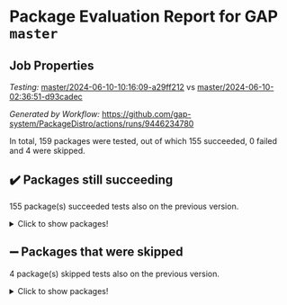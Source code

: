 # Package Evaluation Report for GAP `master`

## Job Properties

*Testing:* [master/2024-06-10-10:16:09-a29ff212](https://github.com/gap-system/PackageDistro/blob/data/reports/master/2024-06-10-10:16:09-a29ff212) vs [master/2024-06-10-02:36:51-d93cadec](https://github.com/gap-system/PackageDistro/blob/data/reports/master/2024-06-10-02:36:51-d93cadec)

*Generated by Workflow:* https://github.com/gap-system/PackageDistro/actions/runs/9446234780

In total, 159 packages were tested, out of which 155 succeeded, 0 failed and 4 were skipped.

## :heavy_check_mark: Packages still succeeding

155 package(s) succeeded tests also on the previous version.
<details><summary>Click to show packages!</summary>

- 4ti2interface 2023.02-04 [(success)](https://github.com/gap-system/PackageDistro/actions/runs/9446234780/job/26015840337)
- ace 5.6.2 [(success)](https://github.com/gap-system/PackageDistro/actions/runs/9446234780/job/26015840773)
- aclib 1.3.2 [(success)](https://github.com/gap-system/PackageDistro/actions/runs/9446234780/job/26015841189)
- agt 0.3.1 [(success)](https://github.com/gap-system/PackageDistro/actions/runs/9446234780/job/26015841520)
- alnuth 3.2.1 [(success)](https://github.com/gap-system/PackageDistro/actions/runs/9446234780/job/26015841790)
- anupq 3.3.0 [(success)](https://github.com/gap-system/PackageDistro/actions/runs/9446234780/job/26015842084)
- atlasrep 2.1.8 [(success)](https://github.com/gap-system/PackageDistro/actions/runs/9446234780/job/26015842427)
- autodoc 2023.06.19 [(success)](https://github.com/gap-system/PackageDistro/actions/runs/9446234780/job/26015842725)
- automata 1.15 [(success)](https://github.com/gap-system/PackageDistro/actions/runs/9446234780/job/26015843064)
- automgrp 1.3.2 [(success)](https://github.com/gap-system/PackageDistro/actions/runs/9446234780/job/26015847090)
- autpgrp 1.11 [(success)](https://github.com/gap-system/PackageDistro/actions/runs/9446234780/job/26015847742)
- cap 2024.06-02 [(success)](https://github.com/gap-system/PackageDistro/actions/runs/9446234780/job/26015848213)
- caratinterface 2.3.6 [(success)](https://github.com/gap-system/PackageDistro/actions/runs/9446234780/job/26015851008)
- cddinterface 2022.11.01 [(success)](https://github.com/gap-system/PackageDistro/actions/runs/9446234780/job/26015851270)
- circle 1.6.6 [(success)](https://github.com/gap-system/PackageDistro/actions/runs/9446234780/job/26015851590)
- classicpres 1.22 [(success)](https://github.com/gap-system/PackageDistro/actions/runs/9446234780/job/26015851851)
- cohomolo 1.6.11 [(success)](https://github.com/gap-system/PackageDistro/actions/runs/9446234780/job/26015852159)
- congruence 1.2.6 [(success)](https://github.com/gap-system/PackageDistro/actions/runs/9446234780/job/26015852497)
- corelg 1.56 [(success)](https://github.com/gap-system/PackageDistro/actions/runs/9446234780/job/26015852751)
- crime 1.6 [(success)](https://github.com/gap-system/PackageDistro/actions/runs/9446234780/job/26015853037)
- crisp 1.4.6 [(success)](https://github.com/gap-system/PackageDistro/actions/runs/9446234780/job/26015853392)
- crypting 0.10.4 [(success)](https://github.com/gap-system/PackageDistro/actions/runs/9446234780/job/26015853674)
- cryst 4.1.27 [(success)](https://github.com/gap-system/PackageDistro/actions/runs/9446234780/job/26015853940)
- crystcat 1.1.10 [(success)](https://github.com/gap-system/PackageDistro/actions/runs/9446234780/job/26015854245)
- ctbllib 1.3.9 [(success)](https://github.com/gap-system/PackageDistro/actions/runs/9446234780/job/26015854528)
- cubefree 1.19 [(success)](https://github.com/gap-system/PackageDistro/actions/runs/9446234780/job/26015854842)
- curlinterface 2.3.2 [(success)](https://github.com/gap-system/PackageDistro/actions/runs/9446234780/job/26015855123)
- cvec 2.8.1 [(success)](https://github.com/gap-system/PackageDistro/actions/runs/9446234780/job/26015855422)
- datastructures 0.3.0 [(success)](https://github.com/gap-system/PackageDistro/actions/runs/9446234780/job/26015855745)
- deepthought 1.0.6 [(success)](https://github.com/gap-system/PackageDistro/actions/runs/9446234780/job/26015856066)
- design 1.8 [(success)](https://github.com/gap-system/PackageDistro/actions/runs/9446234780/job/26015856425)
- difsets 2.3.1 [(success)](https://github.com/gap-system/PackageDistro/actions/runs/9446234780/job/26015856803)
- digraphs 1.7.1 [(success)](https://github.com/gap-system/PackageDistro/actions/runs/9446234780/job/26015857155)
- edim 1.3.8 [(success)](https://github.com/gap-system/PackageDistro/actions/runs/9446234780/job/26015857430)
- example 4.3.4 [(success)](https://github.com/gap-system/PackageDistro/actions/runs/9446234780/job/26015857846)
- examplesforhomalg 2023.10-01 [(success)](https://github.com/gap-system/PackageDistro/actions/runs/9446234780/job/26015858167)
- factint 1.6.3 [(success)](https://github.com/gap-system/PackageDistro/actions/runs/9446234780/job/26015858436)
- ferret 1.0.11 [(success)](https://github.com/gap-system/PackageDistro/actions/runs/9446234780/job/26015858788)
- fga 1.5.0 [(success)](https://github.com/gap-system/PackageDistro/actions/runs/9446234780/job/26015859095)
- fining 1.5.6 [(success)](https://github.com/gap-system/PackageDistro/actions/runs/9446234780/job/26015859420)
- float 1.0.4 [(success)](https://github.com/gap-system/PackageDistro/actions/runs/9446234780/job/26015859759)
- format 1.4.4 [(success)](https://github.com/gap-system/PackageDistro/actions/runs/9446234780/job/26015860073)
- forms 1.2.11 [(success)](https://github.com/gap-system/PackageDistro/actions/runs/9446234780/job/26015860367)
- fplsa 1.2.6 [(success)](https://github.com/gap-system/PackageDistro/actions/runs/9446234780/job/26015860734)
- fr 2.4.13 [(success)](https://github.com/gap-system/PackageDistro/actions/runs/9446234780/job/26015861086)
- francy 2.0.3 [(success)](https://github.com/gap-system/PackageDistro/actions/runs/9446234780/job/26015861445)
- fwtree 1.3 [(success)](https://github.com/gap-system/PackageDistro/actions/runs/9446234780/job/26015861762)
- gapdoc 1.6.7 [(success)](https://github.com/gap-system/PackageDistro/actions/runs/9446234780/job/26015862114)
- gauss 2023.02-04 [(success)](https://github.com/gap-system/PackageDistro/actions/runs/9446234780/job/26015862489)
- gaussforhomalg 2023.11-01 [(success)](https://github.com/gap-system/PackageDistro/actions/runs/9446234780/job/26015862898)
- gbnp 1.0.5 [(success)](https://github.com/gap-system/PackageDistro/actions/runs/9446234780/job/26015863294)
- generalizedmorphismsforcap 2024.04-01 [(success)](https://github.com/gap-system/PackageDistro/actions/runs/9446234780/job/26015863692)
- genss 1.6.8 [(success)](https://github.com/gap-system/PackageDistro/actions/runs/9446234780/job/26015864051)
- gradedmodules 2024.01-01 [(success)](https://github.com/gap-system/PackageDistro/actions/runs/9446234780/job/26015864374)
- gradedringforhomalg 2023.08-01 [(success)](https://github.com/gap-system/PackageDistro/actions/runs/9446234780/job/26015864720)
- grape 4.9.0 [(success)](https://github.com/gap-system/PackageDistro/actions/runs/9446234780/job/26015865097)
- groupoids 1.74 [(success)](https://github.com/gap-system/PackageDistro/actions/runs/9446234780/job/26015865463)
- grpconst 2.6.5 [(success)](https://github.com/gap-system/PackageDistro/actions/runs/9446234780/job/26015865807)
- guarana 0.96.3 [(success)](https://github.com/gap-system/PackageDistro/actions/runs/9446234780/job/26015866140)
- guava 3.19 [(success)](https://github.com/gap-system/PackageDistro/actions/runs/9446234780/job/26015866475)
- hap 1.62 [(success)](https://github.com/gap-system/PackageDistro/actions/runs/9446234780/job/26015866831)
- hapcryst 0.1.15 [(success)](https://github.com/gap-system/PackageDistro/actions/runs/9446234780/job/26015867246)
- hecke 1.5.3 [(success)](https://github.com/gap-system/PackageDistro/actions/runs/9446234780/job/26015867672)
- help 4.0 [(success)](https://github.com/gap-system/PackageDistro/actions/runs/9446234780/job/26015868032)
- homalg 2024.01-01 [(success)](https://github.com/gap-system/PackageDistro/actions/runs/9446234780/job/26015868411)
- homalgtocas 2023.11-01 [(success)](https://github.com/gap-system/PackageDistro/actions/runs/9446234780/job/26015868885)
- idrel 2.47 [(success)](https://github.com/gap-system/PackageDistro/actions/runs/9446234780/job/26015869317)
- images 1.3.2 [(success)](https://github.com/gap-system/PackageDistro/actions/runs/9446234780/job/26015869683)
- intpic 0.3.0 [(success)](https://github.com/gap-system/PackageDistro/actions/runs/9446234780/job/26015870121)
- io 4.8.2 [(success)](https://github.com/gap-system/PackageDistro/actions/runs/9446234780/job/26015870486)
- io_forhomalg 2023.02-04 [(success)](https://github.com/gap-system/PackageDistro/actions/runs/9446234780/job/26015870810)
- irredsol 1.4.4 [(success)](https://github.com/gap-system/PackageDistro/actions/runs/9446234780/job/26015871174)
- json 2.2.1 [(success)](https://github.com/gap-system/PackageDistro/actions/runs/9446234780/job/26015871527)
- jupyterkernel 1.5.0 [(success)](https://github.com/gap-system/PackageDistro/actions/runs/9446234780/job/26015871919)
- jupyterviz 1.5.6 [(success)](https://github.com/gap-system/PackageDistro/actions/runs/9446234780/job/26015872219)
- kan 1.37 [(success)](https://github.com/gap-system/PackageDistro/actions/runs/9446234780/job/26015872570)
- kbmag 1.5.11 [(success)](https://github.com/gap-system/PackageDistro/actions/runs/9446234780/job/26015872981)
- laguna 3.9.6 [(success)](https://github.com/gap-system/PackageDistro/actions/runs/9446234780/job/26015873362)
- liealgdb 2.2.1 [(success)](https://github.com/gap-system/PackageDistro/actions/runs/9446234780/job/26015873750)
- liepring 2.8 [(success)](https://github.com/gap-system/PackageDistro/actions/runs/9446234780/job/26015874109)
- liering 2.4.2 [(success)](https://github.com/gap-system/PackageDistro/actions/runs/9446234780/job/26015874456)
- linearalgebraforcap 2024.06-01 [(success)](https://github.com/gap-system/PackageDistro/actions/runs/9446234780/job/26015874846)
- lins 0.9 [(success)](https://github.com/gap-system/PackageDistro/actions/runs/9446234780/job/26015875180)
- localizeringforhomalg 2023.10-01 [(success)](https://github.com/gap-system/PackageDistro/actions/runs/9446234780/job/26015875538)
- loops 3.4.3 [(success)](https://github.com/gap-system/PackageDistro/actions/runs/9446234780/job/26015875925)
- lpres 1.0.3 [(success)](https://github.com/gap-system/PackageDistro/actions/runs/9446234780/job/26015876305)
- majoranaalgebras 1.5.1 [(success)](https://github.com/gap-system/PackageDistro/actions/runs/9446234780/job/26015876662)
- mapclass 1.4.6 [(success)](https://github.com/gap-system/PackageDistro/actions/runs/9446234780/job/26015877012)
- matgrp 0.70 [(success)](https://github.com/gap-system/PackageDistro/actions/runs/9446234780/job/26015877348)
- matricesforhomalg 2024.02-01 [(success)](https://github.com/gap-system/PackageDistro/actions/runs/9446234780/job/26015877679)
- modisom 2.5.4 [(success)](https://github.com/gap-system/PackageDistro/actions/runs/9446234780/job/26015877997)
- modulepresentationsforcap 2024.04-01 [(success)](https://github.com/gap-system/PackageDistro/actions/runs/9446234780/job/26015878343)
- modules 2024.01-01 [(success)](https://github.com/gap-system/PackageDistro/actions/runs/9446234780/job/26015878651)
- monoidalcategories 2024.06-01 [(success)](https://github.com/gap-system/PackageDistro/actions/runs/9446234780/job/26015878962)
- nconvex 2022.09-01 [(success)](https://github.com/gap-system/PackageDistro/actions/runs/9446234780/job/26015879299)
- nilmat 1.4.2 [(success)](https://github.com/gap-system/PackageDistro/actions/runs/9446234780/job/26015879629)
- nock 1.5 [(success)](https://github.com/gap-system/PackageDistro/actions/runs/9446234780/job/26015879910)
- normalizinterface 1.3.6 [(success)](https://github.com/gap-system/PackageDistro/actions/runs/9446234780/job/26015880228)
- nq 2.5.11 [(success)](https://github.com/gap-system/PackageDistro/actions/runs/9446234780/job/26015880547)
- numericalsgps 1.3.1 [(success)](https://github.com/gap-system/PackageDistro/actions/runs/9446234780/job/26015880819)
- openmath 11.5.3 [(success)](https://github.com/gap-system/PackageDistro/actions/runs/9446234780/job/26015881124)
- orb 4.9.0 [(success)](https://github.com/gap-system/PackageDistro/actions/runs/9446234780/job/26015881449)
- packagemanager 1.4.3 [(success)](https://github.com/gap-system/PackageDistro/actions/runs/9446234780/job/26015881835)
- patternclass 2.4.3 [(success)](https://github.com/gap-system/PackageDistro/actions/runs/9446234780/job/26015882224)
- permut 2.0.5 [(success)](https://github.com/gap-system/PackageDistro/actions/runs/9446234780/job/26015882568)
- polenta 1.3.10 [(success)](https://github.com/gap-system/PackageDistro/actions/runs/9446234780/job/26015882884)
- polymaking 0.8.7 [(success)](https://github.com/gap-system/PackageDistro/actions/runs/9446234780/job/26015883172)
- primgrp 3.4.4 [(success)](https://github.com/gap-system/PackageDistro/actions/runs/9446234780/job/26015883452)
- profiling 2.5.4 [(success)](https://github.com/gap-system/PackageDistro/actions/runs/9446234780/job/26015883765)
- qdistrnd 0.9.4 [(success)](https://github.com/gap-system/PackageDistro/actions/runs/9446234780/job/26015884088)
- qpa 1.35 [(success)](https://github.com/gap-system/PackageDistro/actions/runs/9446234780/job/26015884403)
- quagroup 1.8.4 [(success)](https://github.com/gap-system/PackageDistro/actions/runs/9446234780/job/26015884774)
- radiroot 2.9 [(success)](https://github.com/gap-system/PackageDistro/actions/runs/9446234780/job/26015885065)
- rcwa 4.7.1 [(success)](https://github.com/gap-system/PackageDistro/actions/runs/9446234780/job/26015885336)
- rds 1.8 [(success)](https://github.com/gap-system/PackageDistro/actions/runs/9446234780/job/26015885578)
- recog 1.4.2 [(success)](https://github.com/gap-system/PackageDistro/actions/runs/9446234780/job/26015885819)
- repndecomp 1.3.0 [(success)](https://github.com/gap-system/PackageDistro/actions/runs/9446234780/job/26015886092)
- repsn 3.1.2 [(success)](https://github.com/gap-system/PackageDistro/actions/runs/9446234780/job/26015886368)
- resclasses 4.7.3 [(success)](https://github.com/gap-system/PackageDistro/actions/runs/9446234780/job/26015886639)
- ringsforhomalg 2023.11-02 [(success)](https://github.com/gap-system/PackageDistro/actions/runs/9446234780/job/26015886891)
- sco 2023.08-01 [(success)](https://github.com/gap-system/PackageDistro/actions/runs/9446234780/job/26015887205)
- scscp 2.4.2 [(success)](https://github.com/gap-system/PackageDistro/actions/runs/9446234780/job/26015887513)
- semigroups 5.3.7 [(success)](https://github.com/gap-system/PackageDistro/actions/runs/9446234780/job/26015887821)
- sglppow 2.4 [(success)](https://github.com/gap-system/PackageDistro/actions/runs/9446234780/job/26015888067)
- sgpviz 0.999.5 [(success)](https://github.com/gap-system/PackageDistro/actions/runs/9446234780/job/26015888346)
- simpcomp 2.1.14 [(success)](https://github.com/gap-system/PackageDistro/actions/runs/9446234780/job/26015888623)
- singular 2024.06.03 [(success)](https://github.com/gap-system/PackageDistro/actions/runs/9446234780/job/26015888863)
- sl2reps 1.1 [(success)](https://github.com/gap-system/PackageDistro/actions/runs/9446234780/job/26015889171)
- sla 1.5.3 [(success)](https://github.com/gap-system/PackageDistro/actions/runs/9446234780/job/26015889399)
- smallgrp 1.5.3 [(success)](https://github.com/gap-system/PackageDistro/actions/runs/9446234780/job/26015889666)
- smallsemi 0.7.0 [(success)](https://github.com/gap-system/PackageDistro/actions/runs/9446234780/job/26015889893)
- sonata 2.9.6 [(success)](https://github.com/gap-system/PackageDistro/actions/runs/9446234780/job/26015890149)
- sophus 1.27 [(success)](https://github.com/gap-system/PackageDistro/actions/runs/9446234780/job/26015890444)
- sotgrps 1.2 [(success)](https://github.com/gap-system/PackageDistro/actions/runs/9446234780/job/26015890695)
- spinsym 1.5.2 [(success)](https://github.com/gap-system/PackageDistro/actions/runs/9446234780/job/26015890950)
- standardff 1.0 [(success)](https://github.com/gap-system/PackageDistro/actions/runs/9446234780/job/26015891228)
- symbcompcc 1.3.2 [(success)](https://github.com/gap-system/PackageDistro/actions/runs/9446234780/job/26015891486)
- thelma 1.3 [(success)](https://github.com/gap-system/PackageDistro/actions/runs/9446234780/job/26015891788)
- tomlib 1.2.11 [(success)](https://github.com/gap-system/PackageDistro/actions/runs/9446234780/job/26015892049)
- toolsforhomalg 2023.11-01 [(success)](https://github.com/gap-system/PackageDistro/actions/runs/9446234780/job/26015892346)
- toric 1.9.5 [(success)](https://github.com/gap-system/PackageDistro/actions/runs/9446234780/job/26015892679)
- toricvarieties 2022.07.13 [(success)](https://github.com/gap-system/PackageDistro/actions/runs/9446234780/job/26015892993)
- transgrp 3.6.5 [(success)](https://github.com/gap-system/PackageDistro/actions/runs/9446234780/job/26015893303)
- typeset 1.2.2 [(success)](https://github.com/gap-system/PackageDistro/actions/runs/9446234780/job/26015893578)
- ugaly 4.1.3 [(success)](https://github.com/gap-system/PackageDistro/actions/runs/9446234780/job/26015893880)
- unipot 1.5 [(success)](https://github.com/gap-system/PackageDistro/actions/runs/9446234780/job/26015894175)
- unitlib 4.2.0 [(success)](https://github.com/gap-system/PackageDistro/actions/runs/9446234780/job/26015894491)
- utils 0.85 [(success)](https://github.com/gap-system/PackageDistro/actions/runs/9446234780/job/26015894813)
- uuid 0.7 [(success)](https://github.com/gap-system/PackageDistro/actions/runs/9446234780/job/26015895144)
- walrus 0.9991 [(success)](https://github.com/gap-system/PackageDistro/actions/runs/9446234780/job/26015895561)
- wedderga 4.10.5 [(success)](https://github.com/gap-system/PackageDistro/actions/runs/9446234780/job/26015895932)
- xmod 2.92 [(success)](https://github.com/gap-system/PackageDistro/actions/runs/9446234780/job/26015896234)
- xmodalg 1.23 [(success)](https://github.com/gap-system/PackageDistro/actions/runs/9446234780/job/26015896610)
- yangbaxter 0.10.3 [(success)](https://github.com/gap-system/PackageDistro/actions/runs/9446234780/job/26015896958)
- zeromqinterface 0.14 [(success)](https://github.com/gap-system/PackageDistro/actions/runs/9446234780/job/26015897275)
</details>

## :heavy_minus_sign: Packages that were skipped

4 package(s) skipped tests also on the previous version.
<details><summary>Click to show packages!</summary>

- browse 1.8.21 [(skipped)](https://github.com/gap-system/PackageDistro/actions/runs/9446234780/job/26015499761)
- itc 1.5.1 [(skipped)](https://github.com/gap-system/PackageDistro/actions/runs/9446234780/job/26015499761)
- polycyclic 2.16 [(skipped)](https://github.com/gap-system/PackageDistro/actions/runs/9446234780/job/26015499761)
- xgap 4.32 [(skipped)](https://github.com/gap-system/PackageDistro/actions/runs/9446234780/job/26015499761)
</details>

